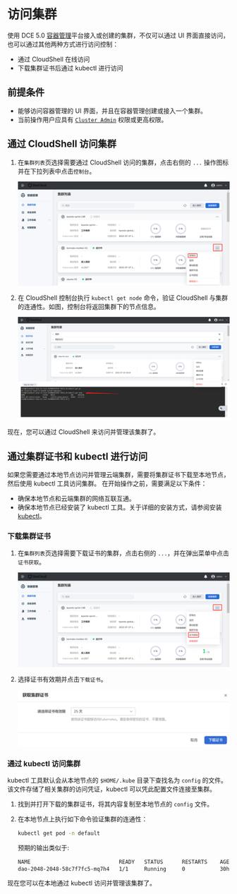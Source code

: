 # 访问集群

使用 DCE 5.0 [容器管理](../../intro/what.md)平台接入或创建的集群，不仅可以通过 UI 界面直接访问，也可以通过其他两种方式进行访问控制：

- 通过 CloudShell 在线访问
- 下载集群证书后通过 kubectl 进行访问

## 前提条件

- 能够访问容器管理的 UI 界面，并且在容器管理创建或接入一个集群。
- 当前操作用户应具有 [`Cluster Admin`](../permissions/permission-brief.md) 权限或更高权限。

## 通过 CloudShell 访问集群

1. 在`集群列表`页选择需要通过 CloudShell 访问的集群，点击右侧的 `...` 操作图标并在下拉列表中点击`控制台`。

    ![调用 CloudShell 控制台](../../images/access-cloudshell.png)

2. 在 CloudShell 控制台执行 `kubectl get node` 命令，验证 CloudShell 与集群的连通性。如图，控制台将返回集群下的节点信息。

    ![验证连通性](../../images/access-get-node.png)

现在，您可以通过 CloudShell 来访问并管理该集群了。

## 通过集群证书和 kubectl 进行访问

如果您需要通过本地节点访问并管理云端集群，需要将集群证书下载至本地节点，然后使用 kubectl 工具访问集群。
在开始操作之前，需要满足以下条件：

- 确保本地节点和云端集群的网络互联互通。
- 确保本地节点已经安装了 kubectl 工具。关于详细的安装方式，请参阅安装 [kubectl](https://kubernetes.io/zh-cn/docs/tasks/tools/)。

### 下载集群证书

1. 在`集群列表`页选择需要下载证书的集群，点击右侧的 `...`，并在弹出菜单中点击`证书获取`。

    ![进入下载证书页面](../../images/access-get-cert.png)

2. 选择证书有效期并点击`下载证书`。

    ![下载证书](../../images/access-download-cert.png)

### 通过 kubectl 访问集群

kubectl 工具默认会从本地节点的 `$HOME/.kube` 目录下查找名为 `config` 的文件。
该文件存储了相关集群的访问凭证，kubectl 可以凭此配置文件连接至集群。

1. 找到并打开下载的集群证书，将其内容复制至本地节点的 `config` 文件。

2. 在本地节点上执行如下命令验证集群的连通性：

    ```sh
    kubectl get pod -n default
    ```

    预期的输出类似于:

    ```none
    NAME                            READY   STATUS      RESTARTS    AGE
    dao-2048-2048-58c7f7fc5-mq7h4   1/1     Running     0           30h
    ```

现在您可以在本地通过 kubectl 访问并管理该集群了。
